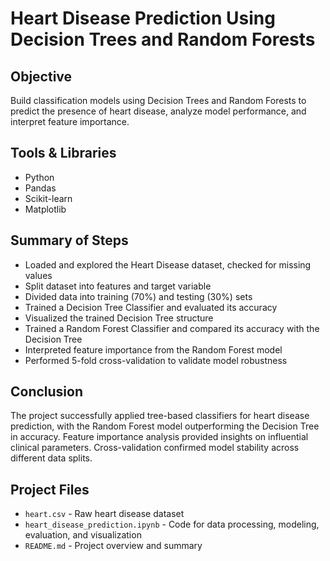 # Heart Disease Prediction Using Decision Trees and Random Forests

## Objective  
Build classification models using Decision Trees and Random Forests to predict the presence of heart disease, analyze model performance, and interpret feature importance.

## Tools & Libraries  
- Python  
- Pandas  
- Scikit-learn  
- Matplotlib  

## Summary of Steps  
- Loaded and explored the Heart Disease dataset, checked for missing values  
- Split dataset into features and target variable  
- Divided data into training (70%) and testing (30%) sets  
- Trained a Decision Tree Classifier and evaluated its accuracy  
- Visualized the trained Decision Tree structure  
- Trained a Random Forest Classifier and compared its accuracy with the Decision Tree  
- Interpreted feature importance from the Random Forest model  
- Performed 5-fold cross-validation to validate model robustness  

## Conclusion  
The project successfully applied tree-based classifiers for heart disease prediction, with the Random Forest model outperforming the Decision Tree in accuracy. Feature importance analysis provided insights on influential clinical parameters. Cross-validation confirmed model stability across different data splits.

## Project Files  
- `heart.csv` - Raw heart disease dataset  
- `heart_disease_prediction.ipynb` - Code for data processing, modeling, evaluation, and visualization  
- `README.md` - Project overview and summary  

